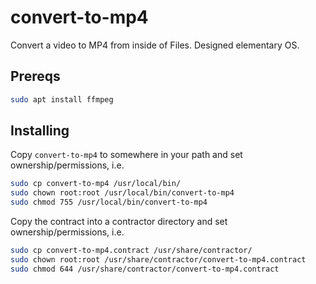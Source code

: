 # convert-to-mp4
Convert a video to MP4 from inside of Files. Designed elementary OS.

## Prereqs

```bash
sudo apt install ffmpeg
```

## Installing

Copy `convert-to-mp4` to somewhere in your path and set ownership/permissions, i.e.

```bash
sudo cp convert-to-mp4 /usr/local/bin/
sudo chown root:root /usr/local/bin/convert-to-mp4
sudo chmod 755 /usr/local/bin/convert-to-mp4
```

Copy the contract into a contractor directory and set ownership/permissions, i.e.

```bash
sudo cp convert-to-mp4.contract /usr/share/contractor/
sudo chown root:root /usr/share/contractor/convert-to-mp4.contract
sudo chmod 644 /usr/share/contractor/convert-to-mp4.contract
```
